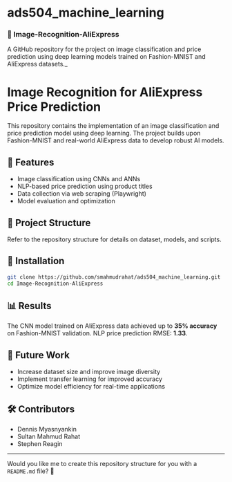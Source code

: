 # ads504_machine_learning


### **📂 Image-Recognition-AliExpress**
A GitHub repository for the project on image classification and price prediction using deep learning models trained on Fashion-MNIST and AliExpress datasets._


# Image Recognition for AliExpress Price Prediction

This repository contains the implementation of an image classification and price prediction model using deep learning. The project builds upon Fashion-MNIST and real-world AliExpress data to develop robust AI models.

## 🚀 Features
- Image classification using CNNs and ANNs
- NLP-based price prediction using product titles
- Data collection via web scraping (Playwright)
- Model evaluation and optimization

## 📂 Project Structure
Refer to the repository structure for details on dataset, models, and scripts.

## 🔧 Installation
```bash
git clone https://github.com/smahmudrahat/ads504_machine_learning.git
cd Image-Recognition-AliExpress
```

## 📊 Results
The CNN model trained on AliExpress data achieved up to **35% accuracy** on Fashion-MNIST validation. NLP price prediction RMSE: **1.33**.

## 🔮 Future Work
- Increase dataset size and improve image diversity
- Implement transfer learning for improved accuracy
- Optimize model efficiency for real-time applications

## 🛠 Contributors
- Dennis Myasnyankin
- Sultan Mahmud Rahat
- Stephen Reagin


---

Would you like me to create this repository structure for you with a `README.md` file? 🚀
